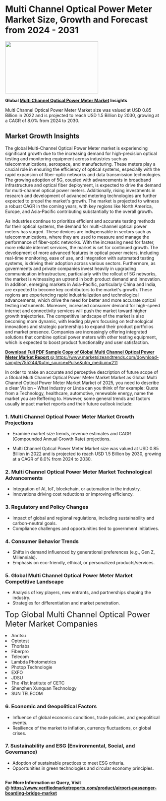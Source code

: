 <H1>Multi Channel Optical Power Meter Market Size, Growth and Forecast from 2024 - 2031</H1><img class="aligncenter size-medium wp-image-584254" src="https://thirdeyenews.in/wp-content/uploads/2024/09/Global-Market-Research-300x168.jpeg" alt="" width="300" height="168" /><p><strong>Global&nbsp;<a href="https://www.marketsizeandtrends.com/download-sample/755244/&amp;utm_source=Pulse&amp;utm_medium=211">Multi Channel Optical Power Meter Market</a> Insights</strong></p><p>Multi Channel Optical Power Meter Market size was valued at USD 0.85 Billion in 2022 and is projected to reach USD 1.5 Billion by 2030, growing at a CAGR of 8.0% from 2024 to 2030.</p><p><h2>Market Growth Insights</h2> <p>The global Multi-Channel Optical Power Meter market is experiencing significant growth due to the increasing demand for high-precision optical testing and monitoring equipment across industries such as telecommunications, aerospace, and manufacturing. These meters play a crucial role in ensuring the efficiency of optical systems, especially with the rapid expansion of fiber-optic networks and data transmission technologies. The growing adoption of 5G, coupled with advancements in broadband infrastructure and optical fiber deployment, is expected to drive the demand for multi-channel optical power meters. Additionally, rising investments in research and development of advanced metering technologies are further expected to propel the market's growth. The market is projected to witness a robust CAGR in the coming years, with key regions like North America, Europe, and Asia-Pacific contributing substantially to the overall growth. <a href="#" class="download-sample"></a></p> <p>As industries continue to prioritize efficient and accurate testing methods for their optical systems, the demand for multi-channel optical power meters has surged. These devices are indispensable in sectors such as telecommunications, where they are used to measure and manage the performance of fiber-optic networks. With the increasing need for faster, more reliable internet services, the market is set for continued growth. The development of more advanced features in optical power meters, including real-time monitoring, ease of use, and integration with automated testing systems, is driving their adoption across various sectors. Furthermore, as governments and private companies invest heavily in upgrading communication infrastructure, particularly with the rollout of 5G networks, the market is witnessing an uptrend in both product demand and innovation. In addition, emerging markets in Asia-Pacific, particularly China and India, are expected to become key contributors to the market's growth. These regions are experiencing rapid industrialization and technological advancements, which drive the need for better and more accurate optical testing instruments. Moreover, increased consumer demand for high-speed internet and connectivity services will push the market toward higher growth trajectories. The competitive landscape of the market is also becoming more dynamic, with leading players focusing on technological innovations and strategic partnerships to expand their product portfolios and market presence. Companies are increasingly offering integrated solutions that combine optical power meters with other testing equipment, which is expected to boost product functionality and user satisfaction. <a href="#" class="get-more"></p><p><span class=""><strong>Download Full PDF Sample Copy of Global Multi Channel Optical Power Meter Market Report</strong> @ <a href="https://www.marketsizeandtrends.com/download-sample/755244/&amp;utm_source=Pulse&amp;utm_medium=211" target="_blank">https://www.marketsizeandtrends.com/download-sample/755244/&amp;utm_source=Pulse&amp;utm_medium=211</a></span></p><p>In order to make an accurate and perceptive description of future scope of a Global&nbsp;Multi Channel Optical Power Meter Market Market as Global&nbsp;Multi Channel Optical Power Meter Market Market of 2025, you need to describe a clear Vision &ndash; What Industry or Linda can you think of for example: Quote from a Technology, healthcare, automotive, renewable energy, name the market you are Reffering to. However, some general trends and factors usually impact market reports and their future outlook include:</p><h3>1.&nbsp;<strong>Multi Channel Optical Power Meter Market Growth Projections</strong></h3><ul><li>Examine market size trends, revenue estimates and CAGR (Compounded Annual Growth Rate) projections.</li><li><p>Multi Channel Optical Power Meter Market size was valued at USD 0.85 Billion in 2022 and is projected to reach USD 1.5 Billion by 2030, growing at a CAGR of 8.0% from 2024 to 2030.</p></li></ul><h3>2.&nbsp;<strong>Multi Channel Optical Power Meter Market Technological Advancements</strong></h3><ul><li>Integration of AI, IoT, blockchain, or automation in the industry.</li><li>Innovations driving cost reductions or improving efficiency.</li></ul><h3>3.&nbsp;<strong>Regulatory and Policy Changes</strong></h3><ul><li>Impact of global and regional regulations, including sustainability and carbon-neutral goals.</li><li>Compliance challenges and opportunities tied to government initiatives.</li></ul><h3>4.&nbsp;<strong>Consumer Behavior Trends</strong></h3><ul><li>Shifts in demand influenced by generational preferences (e.g., Gen Z, Millennials).</li><li>Emphasis on eco-friendly, ethical, or personalized products/services.</li></ul><h3>5.&nbsp;<strong>Global Multi Channel Optical Power Meter Market Competitive Landscape</strong></h3><ul><li>Analysis of key players, new entrants, and partnerships shaping the industry.</li><li>Strategies for differentiation and market penetration.</li></ul><p data-pm-slice="1 1 []"><span style="color: inherit; font-family: inherit; font-size: 25px;">Top Global Multi Channel Optical Power Meter Market Companies</span></p><div class="" data-test-id=""><p><li>Anritsu</li><li> Optotest</li><li> Thorlabs</li><li> Fiberpro</li><li> Telecom</li><li> Lambda Photometrics</li><li> Photop Technologie</li><li> EXFO</li><li> JDSU</li><li> The 41st Institute of CETC</li><li> Shenzhen Xunquan Technology</li><li> SUN TELECOM</li></p></div><h3>6.&nbsp;<strong>Economic and Geopolitical Factors</strong></h3><ul><li>Influence of global economic conditions, trade policies, and geopolitical events.</li><li>Resilience of the market to inflation, currency fluctuations, or global crises.</li></ul><h3>7.&nbsp;<strong>Sustainability and ESG (Environmental, Social, and Governance)</strong></h3><ul><li>Adoption of sustainable practices to meet ESG criteria.</li><li>Opportunities in green technologies and circular economy principles.</li></ul><h2><strong style="font-size: 14px;">For More Information or Query, Visit @&nbsp;</strong><a style="background-color: #ffffff; font-size: 14px;" href="https://www.marketsizeandtrends.com/report/multi-channel-optical-power-meter-market/" target="_blank">https://www.verifiedmarketreports.com/product/airport-passenger-boarding-bridge-market</a></h2>
